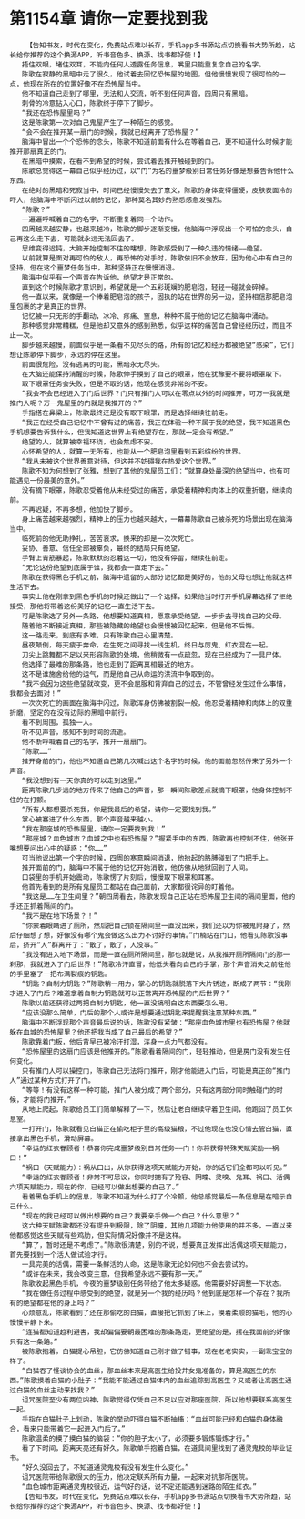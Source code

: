 # 第1154章 请你一定要找到我
        【告知书友，时代在变化，免费站点难以长存，手机app多书源站点切换看书大势所趋，站长给你推荐的这个换源APP，听书音色多、换源、找书都好使！】
       捂住双眼，堵住双耳，不能向任何人透露任务信息，嘴里只能重复念自己的名字。
       陈歌在寂静的黑暗中走了很久，他试着去回忆恐怖屋的地图，但他慢慢发现了很可怕的一点，他现在所在的位置好像不在恐怖屋当中。
       他不知道自己走到了哪里，无法和人交流，听不到任何声音，四周只有黑暗。
       刺骨的冷意钻入心口，陈歌终于停下了脚步。
       “我还在恐怖屋里吗？”
       这是陈歌第一次对自己鬼屋产生了一种陌生的感觉。
       “会不会在推开某一扇门的时候，我就已经离开了恐怖屋？”
       脑海中冒出一个个恐怖的念头，陈歌不知道前面有什么在等着自己，更不知道什么时候才能推开那扇真正的门。
       在黑暗中摸索，在看不到希望的时候，尝试着去推开触碰到的门。
       陈歌总觉得这一幕自己似乎经历过，以“门”为名的噩梦级别日常任务好像是想要告诉他什么东西。
       在绝对的黑暗和死寂当中，时间已经慢慢失去了意义，陈歌的身体变得僵硬，皮肤表面冷的吓人，他脑海中不断闪过以前的记忆，那种莫名其妙的熟悉感愈发强烈。
       “陈歌？”
       一遍遍呼喊着自己的名字，不断重复着同一个动作。
       四周越来越安静，也越来越冷，陈歌的脚步逐渐变慢，他脑海中浮现出一个可怕的念头，自己再这么走下去，可能就永远无法回去了。
       思维变得迟钝，大脑开始控制不住的瞎想，陈歌感受到了一种久违的情绪——绝望。
       以前就算是面对再可怕的敌人，再恐怖的对手时，陈歌依旧不会放弃，因为他心中有自己的坚持，但在这个噩梦任务当中，那种坚持正在慢慢消退。
       脑海中似乎有一个声音在告诉他，绝望才是正常的。
       直到这个时候陈歌才意识到，希望就是一个五彩斑斓的肥皂泡，轻轻一碰就会碎掉。
       他一直以来，就像是一个捧着肥皂泡的孩子，固执的站在世界的另一边，坚持相信那肥皂泡里包裹的才是真正的世界。
       记忆被一只无形的手翻动，冰冷、疼痛、窒息，种种不属于他的记忆在脑海中涌动。
       那种感觉非常糟糕，但是他却又意外的感到熟悉，似乎这样的痛苦自己曾经经历过，而且不止一次。
       脚步越来越慢，前面似乎是一条看不见尽头的路，所有的记忆和经历都被绝望“感染”，它们想让陈歌停下脚步，永远的停在这里。
       前面很危险，没有逃离的可能，黑暗永无尽头。
       在大脑还能保持清醒的时候，陈歌伸手摸到了自己的眼罩，他在犹豫要不要将眼罩取下。
       取下眼罩任务会失败，但是不取的话，他现在感觉非常的不安。
       “我会不会已经进入了门后世界？门只有推门人可以在零点以外的时间推开，可万一我就是推门人呢？万一鬼屋里的门就是我推开的？”
       手指搭在鼻梁上，陈歌最终还是没有取下眼罩，而是选择继续往前走。
       “我正在经受自己记忆中不曾有过的痛苦，我正在体验一种不属于我的绝望，我不知道黑色手机想要告诉我什么，但我知道这世界上有绝望存在，那就一定会有希望。”
       绝望的人，就算被幸福环绕，也会焦虑不安。
       心怀希望的人，就算一无所有，也能从一个肥皂泡里看到五彩缤纷的世界。
       “我从未被这个世界善意对待，但这并不妨碍我在热爱这个世界。”
       陈歌不知为何想到了张雅，想到了其他的鬼屋员工们：“就算身处最深的绝望当中，也有可能遇见一份最美的意外。”
       没有摘下眼罩，陈歌忍受着他从未经受过的痛苦，承受着精神和肉体上的双重折磨，继续向前。
       不再迟疑，不再多想，他加快了脚步。
       身上痛苦越来越强烈，精神上的压力也越来越大，一幕幕陈歌自己被杀死的场景出现在脑海当中。
       临死前的他无助挣扎，苦苦哀求，换来的却是一次次死亡。
       妥协、善意、信任全部被辜负，最终的结局只有绝望。
       手臂上青筋暴起，陈歌默默的忍着这一切，他没有停留，继续往前走。
       “无论这份绝望到底属于谁，我都会一直走下去。”
       陈歌在获得黑色手机之前，脑海中遗留的大部分记忆都是美好的，他的父母也想让他就这样生活下去。
       事实上他在刚拿到黑色手机的时候还做出了一个选择，如果他当时打开手机屏幕选择了拒绝接受，那他将带着这份美好的记忆一直生活下去。
       可是陈歌选了另外一条路，他想要知道真相，愿意承受绝望，一步步去寻找自己的父母。
       随着他不断接近真相，那些被隐藏的绝望也会慢慢被回忆起来，但是他不后悔。
       这一路走来，到底有多难，只有陈歌自己心里清楚。
       昼夜颠倒，每天疲于奔命，在生死之间寻找一线生机，终日与厉鬼、红衣混在一起。
       刀尖上跳舞都不足以来形容陈歌的处境，他稍微有一点疏忽，现在已经成为了一具尸体。
       他选择了最难的那条路，他也走到了距离真相最近的地方。
       这不是谁施舍给他的运气，而是他自己从命运的洪流中争取到的。
       “我不会因为这些绝望就改变，更不会屈服和背弃自己的过去，不管曾经发生过什么事情，我都会去面对！”
       一次次死亡的画面在脑海中闪过，陈歌浑身仿佛被割裂一般，他忍受着精神和肉体上的双重折磨，坚定的在没有边际的黑暗中前行。
       看不到周围，孤独一人。
       听不见声音，感知不到时间的流逝。
       他不断呼喊着自己的名字，推开一扇扇门。
       “陈歌……”
       推开身前的门，他也不知道自己第几次喊出这个名字的时候，他的面前忽然传来了另外一个声音。
       “我没想到有一天你真的可以走到这里。”
       距离陈歌几步远的地方传来了他自己的声音，那一瞬间陈歌差点就摘下眼罩，他身体控制不住的在打颤。
       “所有人都想要杀死我，你是我最后的希望，请你一定要找到我。”
       掌心被塞进了什么东西，那个声音越来越小。
       “我在那座城的恐怖屋里，请你一定要找到我！”
       “那座城？血色城市？血城之中也有恐怖屋？”握紧手中的东西，陈歌再也控制不住，他张开嘴想要问出心中的疑惑：“你……”
       可当他说出第一个字的时候，四周的寒意瞬间消退，他抬起的胳膊碰到了门把手上。
       推开面前的门，脑海中不属于他的记忆开始消散，他仿佛从地狱回到了人间。
       口袋里的手机开始震动，陈歌愣了片刻后，慢慢取下眼罩和耳塞。
       他首先看到的是所有鬼屋员工都站在自己面前，大家都很诧异的盯着他。
       “我这是……在卫生间里？”朝四周看去，陈歌发现自己正站在恐怖屋卫生间的隔间里面，他的手还正抓着隔间的门。
       “我不是在地下场景？！”
       “你蒙着眼睛进了厕所，然后把自己锁在隔间里一直没出来，我们还以为你被鬼附身了，然后仔细想了想，好像没有哪个鬼会做这么出力不讨好的事情。”门楠站在门口，他看见陈歌没事后，挤开“人”群离开了：“散了，散了，人没事。”
       “我没有进入地下场景，而是一直在厕所隔间里，那也就是说，从我推开厕所隔间门的那一刹那，我就进入了门后世界！”陈歌冷汗直冒，他低头看向自己的手掌，那个声音消失之前往他的手里塞了一把布满裂痕的钥匙。
       “钥匙？自制力钥匙？”陈歌稍一用力，掌心的钥匙就脱落下大片锈迹，断成了两节：“我刚才进入了门后？难道拿着自制力钥匙就可以正常离开恐怖屋的门后世界？”
       陈歌以前还获得过两把自制力钥匙，他一直没搞明白这东西要怎么用。
       “应该没那么简单，门后的那个人或许是想要通过钥匙来提醒我注意某种东西。”
       脑海中不断浮现那个声音最后说的话，陈歌没有紧皱：“那座血色城市里也有恐怖屋？他就躲在血城的恐怖屋里？他还把我当成了自己最后的希望？”
       陈歌靠着门板，他后背早已被冷汗打湿，浑身一点力气都没有。
       “恐怖屋里的这扇门应该是他推开的。”陈歌看着隔间的门，轻轻推动，但是房门没有发生任何变化。
       只有推门人可以操控门，陈歌自己无法将门推开，刚才他能进入门后，可能是真正的“推门人”通过某种方式打开了门。
       “等等！有没有这样一种可能，推门人被分成了两个部分，只有这两部分同时触碰门的时候，才能将门推开。”
       从地上爬起，陈歌给员工们简单解释了一下，然后让老白继续守着卫生间，他跑回了员工休息室。
       一打开门，陈歌就看见白猫正在偷吃柜子里的高级猫粮，不过他现在也没心情去管白猫，直接拿出黑色手机，滑动屏幕。
       “幸运的红衣眷顾者！恭喜你完成噩梦级别日常任务——门！你将获得特殊天赋奖励——祸口！”
       “祸口（天赋能力）：祸从口出，从你获得这项天赋能力开始，你的话它们全都可以听见。”
       “幸运的红衣眷顾者！非常不可思议，你同时拥有了殓容、阴瞳、灵嗅、鬼耳、祸口、活偶六项天赋能力，现在的你，已经可以做出想要的自己了。”
       看着黑色手机上的信息，陈歌不知道为什么打了个冷颤，他总感觉最后一条信息是在暗示自己什么。
       “现在的我已经可以做出想要的自己？我要亲手做一个自己？什么意思？”
       这六种天赋陈歌都还没有提升到极限，除了阴瞳，其他几项能力他使用的并不多，一直以来他都感觉这些天赋有些鸡肋，但实际情况好像并不是这样。
       “算了，暂时还是不考虑了。”陈歌很清楚，别的不说，想要真正发挥出活偶这项天赋能力，首先要找到一个活人做试验才行。
       一具完美的活偶，需要一条鲜活的人命，这是陈歌无论如何也不会去尝试的。
       “或许在未来，我会改变主意，但我希望永远不要有那一天。”
       陈歌收起黑色手机，今夜的噩梦级别任务带给了他太多疑惑，他需要好好调整一下状态。
       “我在做任务过程中感受到的绝望，就是另一个我的经历吗？他到底是怎样一个存在？我所有的绝望都在他的身上吗？”
       心烦意乱，陈歌看到了还在那偷吃的白猫，直接把它抓到了床上，摸着柔顺的猫毛，他的心慢慢平静下来。
       “连猫都知道趋利避害，我却偏偏要朝最困难的那条路走，更绝望的是，摆在我面前的好像只有这一条路。”
       被陈歌抱着，白猫提心吊胆，它仿佛知道自己刚才做了错事，现在老老实实，一副乖宝宝的样子。
       “白猫吞了怪谈协会的血丝，那血丝本来是高医生给投井女鬼准备的，算是高医生的东西。”陈歌摸着白猫的小肚子：“我能不能通过白猫体内的血丝追踪到高医生？又或者让高医生通过白猫的血丝主动来找我？”
       诅咒医院至少有两位凶神，陈歌觉得仅凭自己不足以应对那座医院，所以他想要联系高医生一起。
       手指在白猫肚子上划动，陈歌的举动吓得白猫不断抽搐：“血丝可能已经和白猫的身体融合，看来只能带着它一起进入门后了。”
       陈歌温柔的摸了摸白猫的脑袋：“你的胆子太小了，必须要多锻炼锻炼才行。”
       看了下时间，距离天亮还有好久，陈歌单手抱着白猫，在道具间里找到了通灵鬼校的毕业证书。
       “好久没回去了，不知道通灵鬼校有没有发生什么变化。”
       诅咒医院带给陈歌很大的压力，他决定联系所有力量，一起来对抗那所医院。
       “血色城市距离通灵鬼校很近，运气好的话，说不定还能遇到迷路的陌生红衣。”
       【告知书友，时代在变化，免费站点难以长存，手机app多书源站点切换看书大势所趋，站长给你推荐的这个换源APP，听书音色多、换源、找书都好使！】